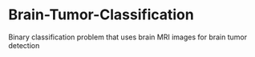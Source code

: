 # Brain-Tumor-Classification
Binary classification problem that uses brain MRI images for brain tumor detection
